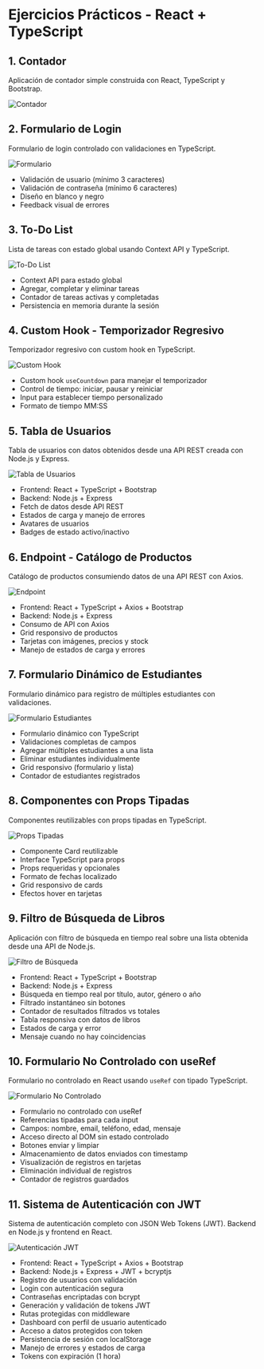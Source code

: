 # Ejercicios Prácticos - React + TypeScript

## 1. Contador

Aplicación de contador simple construida con React, TypeScript y Bootstrap.

![Contador](./contador/src/assets/img/contador.png)

## 2. Formulario de Login

Formulario de login controlado con validaciones en TypeScript.

![Formulario](./formulario/src/assets/img/formulario.png)

- Validación de usuario (mínimo 3 caracteres)
- Validación de contraseña (mínimo 6 caracteres)
- Diseño en blanco y negro
- Feedback visual de errores

## 3. To-Do List

Lista de tareas con estado global usando Context API y TypeScript.

![To-Do List](./todo-list/src/assets/img/todolist.png)

- Context API para estado global
- Agregar, completar y eliminar tareas
- Contador de tareas activas y completadas
- Persistencia en memoria durante la sesión

## 4. Custom Hook - Temporizador Regresivo

Temporizador regresivo con custom hook en TypeScript.

![Custom Hook](./custom-hook/src/assets/img/customhook.png)

- Custom hook `useCountdown` para manejar el temporizador
- Control de tiempo: iniciar, pausar y reiniciar
- Input para establecer tiempo personalizado
- Formato de tiempo MM:SS

## 5. Tabla de Usuarios

Tabla de usuarios con datos obtenidos desde una API REST creada con Node.js y Express.

![Tabla de Usuarios](./tabla/src/assets/img/tabla.png)

- Frontend: React + TypeScript + Bootstrap
- Backend: Node.js + Express
- Fetch de datos desde API REST
- Estados de carga y manejo de errores
- Avatares de usuarios
- Badges de estado activo/inactivo

## 6. Endpoint - Catálogo de Productos

Catálogo de productos consumiendo datos de una API REST con Axios.

![Endpoint](./endpoint/src/assets/img/endpoint.png)

- Frontend: React + TypeScript + Axios + Bootstrap
- Backend: Node.js + Express
- Consumo de API con Axios
- Grid responsivo de productos
- Tarjetas con imágenes, precios y stock
- Manejo de estados de carga y errores

## 7. Formulario Dinámico de Estudiantes

Formulario dinámico para registro de múltiples estudiantes con validaciones.

![Formulario Estudiantes](./formulario-estudiantes/src/assets/img/formulario-estudiantes.png)

- Formulario dinámico con TypeScript
- Validaciones completas de campos
- Agregar múltiples estudiantes a una lista
- Eliminar estudiantes individualmente
- Grid responsivo (formulario y lista)
- Contador de estudiantes registrados

## 8. Componentes con Props Tipadas

Componentes reutilizables con props tipadas en TypeScript.

![Props Tipadas](./componentes-props/src/assets/img/props.png)

- Componente Card reutilizable
- Interface TypeScript para props
- Props requeridas y opcionales
- Formato de fechas localizado
- Grid responsivo de cards
- Efectos hover en tarjetas

## 9. Filtro de Búsqueda de Libros

Aplicación con filtro de búsqueda en tiempo real sobre una lista obtenida desde una API de Node.js.

![Filtro de Búsqueda](./filtro-busqueda/src/assets/img/filtro.png)

- Frontend: React + TypeScript + Bootstrap
- Backend: Node.js + Express
- Búsqueda en tiempo real por título, autor, género o año
- Filtrado instantáneo sin botones
- Contador de resultados filtrados vs totales
- Tabla responsiva con datos de libros
- Estados de carga y error
- Mensaje cuando no hay coincidencias

## 10. Formulario No Controlado con useRef

Formulario no controlado en React usando `useRef` con tipado TypeScript.

![Formulario No Controlado](./formulario-nocontrolado/src/assets/img/formularion.png)

- Formulario no controlado con useRef
- Referencias tipadas para cada input
- Campos: nombre, email, teléfono, edad, mensaje
- Acceso directo al DOM sin estado controlado
- Botones enviar y limpiar
- Almacenamiento de datos enviados con timestamp
- Visualización de registros en tarjetas
- Eliminación individual de registros
- Contador de registros guardados

## 11. Sistema de Autenticación con JWT

Sistema de autenticación completo con JSON Web Tokens (JWT). Backend en Node.js y frontend en React.

![Autenticación JWT](./auth-jwt/src/assets/img/jwt.png)

- Frontend: React + TypeScript + Axios + Bootstrap
- Backend: Node.js + Express + JWT + bcryptjs
- Registro de usuarios con validación
- Login con autenticación segura
- Contraseñas encriptadas con bcrypt
- Generación y validación de tokens JWT
- Rutas protegidas con middleware
- Dashboard con perfil de usuario autenticado
- Acceso a datos protegidos con token
- Persistencia de sesión con localStorage
- Manejo de errores y estados de carga
- Tokens con expiración (1 hora)

